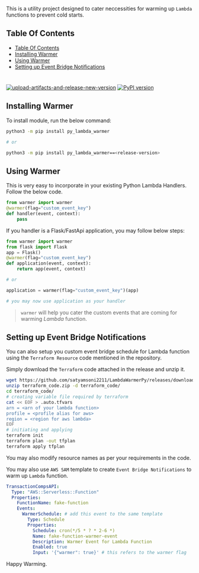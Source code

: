 This is a utility project designed to cater neccessities for warming up `Lambda` functions to prevent cold starts.

## Table Of Contents

- [Table Of Contents](#table-of-contents)
- [Installing Warmer](#installing-warmer)
- [Using Warmer](#using-warmer)
- [Setting up Event Bridge Notifications](#setting-up-event-bridge-notifications)

#

[![upload-artifacts-and-release-new-version](https://github.com/satyamsoni2211/LambdaWarmerPy/actions/workflows/release.yaml/badge.svg)](https://github.com/satyamsoni2211/LambdaWarmerPy/actions/workflows/release.yaml) [![PyPI version](https://badge.fury.io/py/py-lambda-warmer.svg)](https://badge.fury.io/py/py-lambda-warmer)

<a name="installing-warmer"></a>

## Installing Warmer

To install module, run the below command:

```bash
python3 -m pip install py_lambda_warmer

# or

python3 -m pip install py_lambda_warmer==<release-version>
```

<a name="using-warmer"></a>

## Using Warmer

This is very easy to incorporate in your existing Python Lambda Handlers. Follow the below code.

```python
from warmer import warmer
@warmer(flag="custom_event_key")
def handler(event, context):
    pass
```

If you handler is a Flask/FastApi application, you may follow below steps:

```python
from warmer import warmer
from flask import Flask
app = Flask()
@warmer(flag="custom_event_key")
def application(event, context):
    return app(event, context)

# or

application = warmer(flag="custom_event_key")(app)

# you may now use application as your handler
```

> `warmer` will help you cater the custom events that are coming for warming _Lambda_ function.

<a name="setting-up-event-bridge-notifications"></a>

## Setting up Event Bridge Notifications

You can also setup you custom event bridge schedule for Lambda function using the `Terraform Resource` code mentioned in
the repository.

Simply download the `Terraform` code attached in the release and unzip it.

```bash
wget https://github.com/satyamsoni2211/LambdaWarmerPy/releases/download/${release}/terraform_code.zip
unzip terraform_code.zip -d terraform_code/
cd terraform_code/
# creating variable file required by terraform
cat << EOF > .auto.tfvars
arn = <arn of your lambda function>
profile = <profile alias for aws>
region = <region for aws lambda>
EOF
# initiating and applying
terraform init
terraform plan -out tfplan
terraform apply tfplan
```

You may also modify resource names as per your requirements in the code.

You may also use `AWS SAM` template to create `Event Bridge Notifications` to warm up `Lambda` function.

```yaml
TransactionCompsAPI:
  Type: "AWS::Serverless::Function"
  Properties:
    FunctionName: fake-function
    Events:
      WarmerSchedule: # add this event to the same template
        Type: Schedule
        Properties:
          Schedule: cron(*/5 * ? * 2-6 *)
          Name: fake-function-warmer-event
          Description: Warmer Event for Lambda Function
          Enabled: true
          Input: '{"warmer": true}' # this refers to the warmer flag
```

Happy Warming.
